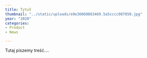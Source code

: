 ```yaml
---
title: Tytuł
thumbnail: "../static/uploads/e9e36060883469.5a5cccc987050.jpg"
year: "2020"
categories:
- Product
- News

---
```

Tutaj piszemy treść....
